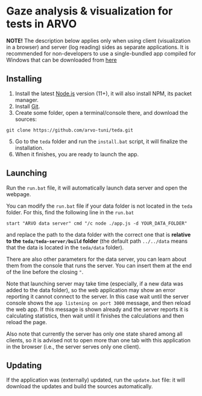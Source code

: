 # Gaze analysis & visualization for tests in ARVO

**NOTE!** The description below applies only when using client (visualization in a browser) and server (log reading) sides as separate applications. It is recommended for non-developers to use a single-bundled app compiled for Windows that can be downloaded from [here](https://github.com/arvo-tuni/teda/releases)

## Installing

1. Install the latest [Node.js](https://nodejs.org/en/download/current/) version (11+), it will also install NPM, its packet manager. 
2. Install [Git](https://git-scm.com/downloads).
3. Create some folder, open a terminal/console there, and download the sources:

```
git clone https://github.com/arvo-tuni/teda.git
```

5. Go to the `teda` folder and run the `install.bat` script, it will finalize the installation.
6. When it finishes, you are ready to launch the app.

## Launching

Run the `run.bat` file, it will automatically launch data server and open the webpage. 

You can modify the `run.bat` file if your data folder is not located in the `teda` folder. For this, find the following line in the `run.bat`

```
start "ARVO data server" cmd "/c node ./app.js -d YOUR_DATA_FOLDER"
```

and replace the path to the data folder with the correct one that is **relative to the `teda/teda-server/build` folder** (the default path `../../data` means that the data is located in the `teda/data` folder).

There are also other parameters for the data server, you can learn about them from the console that runs the server. You can insert them at the end of the line before the closing `"`.

Note that launching server may take time (especially, if a new data was added to the data folder), so the web application may show an error reporting it cannot connect to the server. In this case wait until the server console shows the `app listening on port 3000` message, and then reload the web app. If this message is shown already and the server reports it is calculating statistics, then wait until it finishes the calculations and then reload the page.

Also note that currently the server has only one state shared among all clients, so it is advised not to open more than one tab with this application in the browser (i.e., the server serves only one client).

## Updating

If the application was (externally) updated, run the `update.bat` file: it will download the updates and build the sources automatically.
